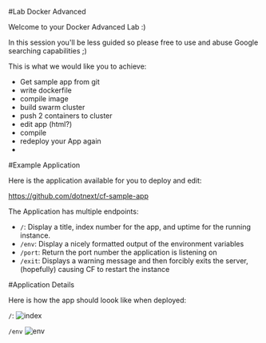 #Lab Docker Advanced

Welcome to your Docker Advanced Lab :)

In this session you'll be less guided so please free to use and abuse Google searching capabilities ;)


This is what we would like you to achieve:
* Get sample app from git
* write dockerfile
* compile image
* build swarm cluster
* push 2 containers to cluster
* edit app (html?)
* compile
* redeploy your App again
* 
#Example Application

Here is the application available for you to deploy and edit:

https://github.com/dotnext/cf-sample-app

The Application has multiple endpoints:

* `/`: Display a title, index number for the app, and uptime for the running instance.
* `/env`: Display a nicely formatted output of the environment variables
* `/port`: Return the port number the application is listening on
* `/exit`: Displays a warning message and then forcibly exits the server, (hopefully) causing CF to restart the instance

#Application Details

Here is how the app should loook like when deployed:

`/`:
![index](https://raw.githubusercontent.com/dotnext/cf-sample-app/master/images/index.png)

`/env`
![env](https://raw.githubusercontent.com/dotnext/cf-sample-app/master/images/env.png)
